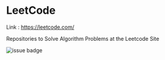 # LeetCode

Link : https://leetcode.com/

Repositories to Solve Algorithm Problems at the Leetcode Site

![issue badge](https://img.shields.io/badge/Language-Cpp-red?style=flat&logo=c++)

